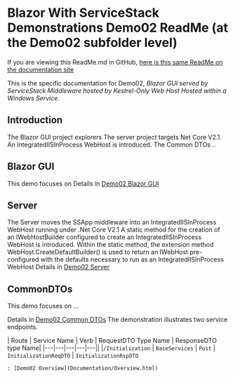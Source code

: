 # Blazor With ServiceStack Demonstrations Demo02 ReadMe (at the Demo02 subfolder level)
If you are viewing this ReadMe.md in GitHub, [here is this same ReadMe on the documentation site](ReadMe.html)

This is the specific documentation for Demo02, *Blazor GUI served by ServiceStack Middleware hosted by Kestrel-Only Web Host Hosted within a Windows Service*.

## Introduction
The Blazor GUI project explorers 
The server project targets Net Core V2.1. An IntegratedIISInProcess WebHost is introduced.
The Common DTOs ..

## Blazor GUI
This demo focuses on 
Details in [Demo02 Blazor GUI](GUI/ReadMe.html)

## Server
The Server moves the SSApp middleware into an IntegratedIISInProcess WebHost running under .Net Core V2.1
A static method for the creation of an IWebHostBuilder configured to create an IntegratedIISInProcess WebHost is introduced.
Within the static method, the extension method WebHost.CreateDefaultBuilder() is used to return an IWebHost pre-configured with the defaults necessary to run as an IntegratedIISInProcess WebHost
Details in [Demo02 Server](Server/ReadMe.html)

## CommonDTOs
This demo focuses on ...

Details in [Demo02 Common DTOs](CommonDTOs/ReadMe.html)
The demonstration illustrates two service endpoints. 

| Route | Service Name | Verb | RequestDTO Type Name | ResponseDTO type Name|
|---|---|---|---|---||
|`/Initialization` | `BaseServices` | `Post` | `InitializationReqDTO` | `InitializationRspDTO`

	
	: [Demo02 Overview](Documentation/Overview.html)
